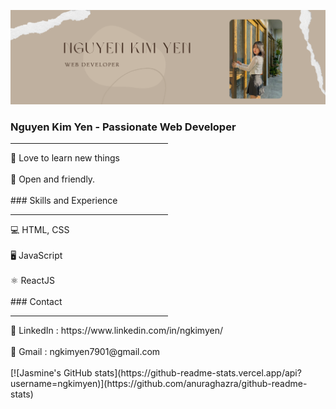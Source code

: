 ![githubcover](https://github.com/ngkimyen/ngkimyen/blob/main/github%20cover.png)

### Nguyen Kim Yen - Passionate Web Developer
<hr style="width:50%">
   💫 Love to learn new things
   <br></br>
   💫 Open and friendly. 
   <br></br>
### Skills and Experience 
<hr style="width:50%">
💻 HTML, CSS  
 <br></br>
🖥 JavaScript    
<br></br>
⚛️ ReactJS
 <br></br>
### Contact 
<hr style="width:50%">
🔹 LinkedIn : https://www.linkedin.com/in/ngkimyen/
   <br></br>
🔹 Gmail : ngkimyen7901@gmail.com 
 <br></br>
[![Jasmine's GitHub stats](https://github-readme-stats.vercel.app/api?username=ngkimyen)](https://github.com/anuraghazra/github-readme-stats)





